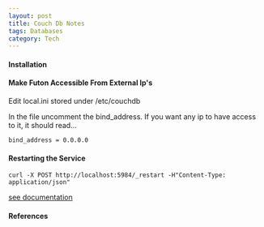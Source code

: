 ```yaml
---
layout: post
title: Couch Db Notes
tags: Databases
category: Tech
---
```


#### Installation ####

#### Make Futon Accessible From External Ip's ####

Edit local.ini stored under /etc/couchdb  

In the file uncomment the bind_address. If you want any ip to have access to it, it should read...   

~~~
bind_address = 0.0.0.0
~~~

#### Restarting the Service ####

~~~
curl -X POST http://localhost:5984/_restart -H"Content-Type: application/json"
~~~

[see documentation](http://docs.couchdb.org/en/1.6.1/api/server/common.html#post--_restart)


#### References ####

